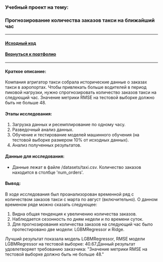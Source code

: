 ### Учебный проект на тему:
### Прогнозирование количества заказов такси на ближайший час

---

#### [Исходный код](https://github.com/nightcarpenter/TaxiTimeSeries/blob/main/time_series.ipynb)

#### [Вернуться к портфолио](https://github.com/nightcarpenter)

---

#### Краткое описание:

Компания агригатор такси собрала исторические данные о заказах такси в аэропортах. Чтобы привлекать больше водителей в период пиковой нагрузки, нужно спрогнозировать количество заказов такси на следующий час.
Значение метрики RMSE на тестовой выборке должно быть не больше 48.

#### Этапы исследования:

1. Загрузка данных и ресемплирование по одному часу.
2. Разведочный анализ данных.
3. Обучение и тестирование моделей машинного обучения (на тестовой выборке размером 10% от исходных данных).
4. Анализ полученных результатов.

#### Данные для исследования:

- Данные лежат в файле /datasets/taxi.csv. Количество заказов находится в столбце 'num_orders'.

#### Вывод:

В ходе исследования был проанализорован временной ряд с количеством заказов такси с марта по август (включительно). О данном временом ряде можно сказать следующее:
1. Видна общая тенденция к увеличению количества заказов.
2. Наблюдается сезонность по дням недели и по времени суток.
3. Для прогнозирования количества заказов на следующий час было протестировано две модели: LGBMRegressor и Ridge.

Лучший результат показала модель LGBMRegressor, RMSE модели LGBMRegressor на тестовой выборке: 40.67.Данный результат удовлетворяет требованию заказчика: "Значение метрики RMSE на тестовой выборке должно быть не больше 48."
